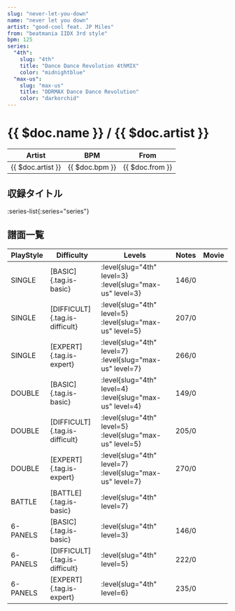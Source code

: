 ```yaml
---
slug: "never-let-you-down"
name: "never let you down"
artist: "good-cool feat. JP Miles"
from: "beatmania IIDX 3rd style"
bpm: 125
series:
  "4th":
    slug: "4th"
    title: "Dance Dance Revolution 4thMIX"
    color: "midnightblue"
  "max-us":
    slug: "max-us"
    title: "DDRMAX Dance Dance Revolution"
    color: "darkorchid"
---
```


# {{ $doc.name }} / {{ $doc.artist }}

|Artist|BPM|From|
|------|---|----|
|{{ $doc.artist }}|{{ $doc.bpm }}|{{ $doc.from }}|

## 収録タイトル

:series-list{:series="series"}

## 譜面一覧

|PlayStyle|Difficulty|Levels|Notes|Movie|
|---------|----------|------|-----|-----|
|SINGLE|[BASIC]{.tag.is-basic}|:level{slug="4th" level=3} :level{slug="max-us" level=3}|146/0||
|SINGLE|[DIFFICULT]{.tag.is-difficult}|:level{slug="4th" level=5} :level{slug="max-us" level=5}|207/0||
|SINGLE|[EXPERT]{.tag.is-expert}|:level{slug="4th" level=7} :level{slug="max-us" level=7}|266/0||
|DOUBLE|[BASIC]{.tag.is-basic}|:level{slug="4th" level=4} :level{slug="max-us" level=4}|149/0||
|DOUBLE|[DIFFICULT]{.tag.is-difficult}|:level{slug="4th" level=5} :level{slug="max-us" level=5}|205/0||
|DOUBLE|[EXPERT]{.tag.is-expert}|:level{slug="4th" level=7} :level{slug="max-us" level=7}|270/0||
|BATTLE|[BATTLE]{.tag.is-basic}|:level{slug="4th" level=7}|||
|6-PANELS|[BASIC]{.tag.is-basic}|:level{slug="4th" level=3}|146/0||
|6-PANELS|[DIFFICULT]{.tag.is-difficult}|:level{slug="4th" level=5}|222/0||
|6-PANELS|[EXPERT]{.tag.is-expert}|:level{slug="4th" level=6}|235/0||
